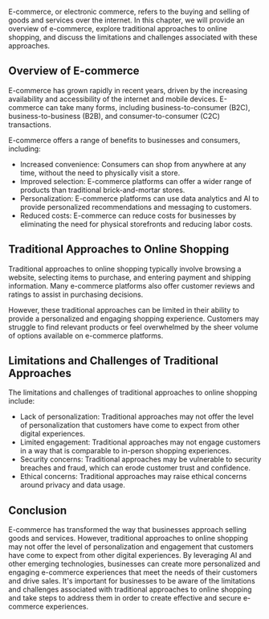 
E-commerce, or electronic commerce, refers to the buying and selling of goods and services over the internet. In this chapter, we will provide an overview of e-commerce, explore traditional approaches to online shopping, and discuss the limitations and challenges associated with these approaches.

Overview of E-commerce
----------------------

E-commerce has grown rapidly in recent years, driven by the increasing availability and accessibility of the internet and mobile devices. E-commerce can take many forms, including business-to-consumer (B2C), business-to-business (B2B), and consumer-to-consumer (C2C) transactions.

E-commerce offers a range of benefits to businesses and consumers, including:

* Increased convenience: Consumers can shop from anywhere at any time, without the need to physically visit a store.
* Improved selection: E-commerce platforms can offer a wider range of products than traditional brick-and-mortar stores.
* Personalization: E-commerce platforms can use data analytics and AI to provide personalized recommendations and messaging to customers.
* Reduced costs: E-commerce can reduce costs for businesses by eliminating the need for physical storefronts and reducing labor costs.

Traditional Approaches to Online Shopping
-----------------------------------------

Traditional approaches to online shopping typically involve browsing a website, selecting items to purchase, and entering payment and shipping information. Many e-commerce platforms also offer customer reviews and ratings to assist in purchasing decisions.

However, these traditional approaches can be limited in their ability to provide a personalized and engaging shopping experience. Customers may struggle to find relevant products or feel overwhelmed by the sheer volume of options available on e-commerce platforms.

Limitations and Challenges of Traditional Approaches
----------------------------------------------------

The limitations and challenges of traditional approaches to online shopping include:

* Lack of personalization: Traditional approaches may not offer the level of personalization that customers have come to expect from other digital experiences.
* Limited engagement: Traditional approaches may not engage customers in a way that is comparable to in-person shopping experiences.
* Security concerns: Traditional approaches may be vulnerable to security breaches and fraud, which can erode customer trust and confidence.
* Ethical concerns: Traditional approaches may raise ethical concerns around privacy and data usage.

Conclusion
----------

E-commerce has transformed the way that businesses approach selling goods and services. However, traditional approaches to online shopping may not offer the level of personalization and engagement that customers have come to expect from other digital experiences. By leveraging AI and other emerging technologies, businesses can create more personalized and engaging e-commerce experiences that meet the needs of their customers and drive sales. It's important for businesses to be aware of the limitations and challenges associated with traditional approaches to online shopping and take steps to address them in order to create effective and secure e-commerce experiences.
